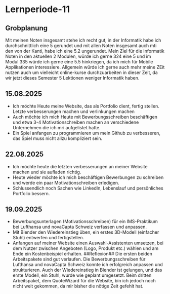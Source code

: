 # Lernperiode-11
## Grobplanung ##
Mit meinen Noten insgesamt stehe ich recht gut, in der Informatik habe ich durchschnittlich eine 5 gerundet und mit allen Noten insgesamt auch mti den von der Kanti, habe ich eine 5.2 ungerundet. Mein Ziel für die Informatik Noten in den aktuellen 2 Modulen, würde ich gerne 324 eine 5 und im Modul 335 würde ich gerne eine 5.5 hinkriegen, da ich mich für Mobile Applikationen interessiere. Allgemein würde ich gerne auch mehr meine ZEit nutzen auch um vielleicht online-kurse durchzuarbeiten in dieser Zeit, da wir jetzt dieses Semester 5 Lektionen weniger Informatik haben.

## 15.08.2025 ##
- Ich möchte Heute meine Website, das als Portfolio dient, fertig stellen. Letzte verbesserungen machen und verlinkungen machen
- Auch möchte ich mich Heute mit Bewerbungsschreiben beschäftigen und etwa 3-4 Motivationschreiben machen an verschiedene Unternehmen die ich mri aufgelistet hatte.
- Ein Spiel anfangen zu programmieren um mein Github zu verbesseren, das Spiel muss nicht allzu kompliziert sein.

## 22.08.2025 ##
- Ich möchte heute die letzten verbesserungen an meiner Website machen und sie aufladen richtig.
- Heute wieder möchte ich mich beschäftigen Bewerbungen zu schreiben und werde ein paar Motivationschreiben erledigen.
- Schlussendlich noch Sachen wie LinkedIn, Lebenslauf und persönliches Portfolio bessern.

## 19.09.2025 ##

- Bewerbungsunterlagen (Motivationsschreiben) für ein IMS-Praktikum bei Lufthansa und novaCapta Schweiz verfassen und anpassen.
- Mit Blender den Wiedereinstieg üben, ein erstes 3D-Modell (einfacher Stuhl) entwerfen und fertigstellen.
- Anfangen auf meiner Website einen Auswahl-Assistenten umsetzen, bei dem Nutzer zwischen Angeboten (Logo, Produkt etc.) wählen und am Ende ein Kostenbeispiel erhalten.
##Reflexion##
Die ersten beiden Arbeitspakete sind gut verlaufen. Die Bewerbungsschreiben für Lufthansa und novaCapta Schweiz konnte ich erfolgreich anpassen und strukturieren. Auch der Wiedereinstieg in Blender ist gelungen, und das erste Modell, ein Stuhl, wurde wie geplant umgesetzt. Beim dritten Arbeitspaket, dem QuoteWizard für die Website, bin ich jedoch noch nicht weit gekommen, da mir bisher die nötige Zeit gefehlt hat.
